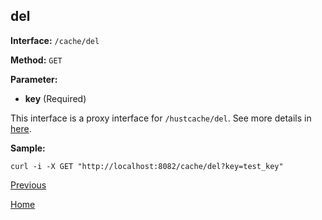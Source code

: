 ## del ##

**Interface:** `/cache/del`

**Method:** `GET`

**Parameter:** 

*  **key** (Required)  

This interface is a proxy interface for `/hustcache/del`. See more details in [here](../../hustdb/hustcache/del.md). 

**Sample:**

    curl -i -X GET "http://localhost:8082/cache/del?key=test_key"

[Previous](../cache.md)

[Home](../../../index.md)